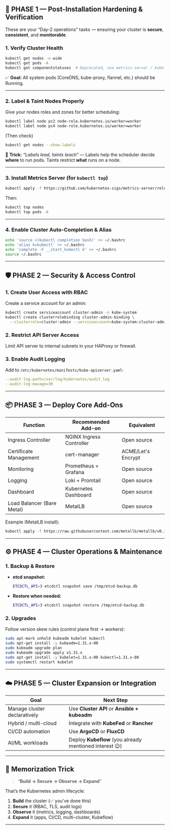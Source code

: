 ## 🧭 PHASE 1 — Post-Installation Hardening & Verification

These are your “Day-2 operations” tasks — ensuring your cluster is **secure**, **consistent**, and **monitorable**.

### 1. Verify Cluster Health

```bash
kubectl get nodes -o wide
kubectl get pods -A
kubectl get componentstatuses  # Deprecated, use metrics-server / kubelet health checks instead
```

✅ **Goal:** All system pods (CoreDNS, kube-proxy, flannel, etc.) should be Running.

---

### 2. Label & Taint Nodes Properly

Give your nodes roles and zones for better scheduling:

```bash
kubectl label node pc2 node-role.kubernetes.io/worker=worker
kubectl label node pc4 node-role.kubernetes.io/worker=worker
```

(Then check)

```bash
kubectl get nodes --show-labels
```

🧠 **Trick:** *“Labels lead, taints teach”* —
Labels help the scheduler decide **where** to run pods.
Taints restrict **what** runs on a node.

---

### 3. Install Metrics Server (for `kubectl top`)

```bash
kubectl apply -f https://github.com/kubernetes-sigs/metrics-server/releases/latest/download/components.yaml
```

Then:

```bash
kubectl top nodes
kubectl top pods -A
```

---

### 4. Enable Cluster Auto-Completion & Alias

```bash
echo 'source <(kubectl completion bash)' >> ~/.bashrc
echo 'alias k=kubectl' >> ~/.bashrc
echo 'complete -F __start_kubectl k' >> ~/.bashrc
source ~/.bashrc
```

---

## 🛡️ PHASE 2 — Security & Access Control

### 1. Create User Access with RBAC

Create a service account for an admin:

```bash
kubectl create serviceaccount cluster-admin -n kube-system
kubectl create clusterrolebinding cluster-admin-binding \
  --clusterrole=cluster-admin --serviceaccount=kube-system:cluster-admin
```

### 2. Restrict API Server Access

Limit API server to internal subnets in your HAProxy or firewall.

### 3. Enable Audit Logging

Add to `/etc/kubernetes/manifests/kube-apiserver.yaml`:

```yaml
--audit-log-path=/var/log/kubernetes/audit.log
--audit-log-maxage=30
```

---

## 📦 PHASE 3 — Deploy Core Add-Ons

| Function                   | Recommended Add-on       | Equivalent         |
| -------------------------- | ------------------------ | ------------------ |
| Ingress Controller         | NGINX Ingress Controller | Open source        |
| Certificate Management     | cert-manager             | ACME/Let's Encrypt |
| Monitoring                 | Prometheus + Grafana     | Open source        |
| Logging                    | Loki + Promtail          | Open source        |
| Dashboard                  | Kubernetes Dashboard     | Open source        |
| Load Balancer (Bare Metal) | MetalLB                  | Open source        |

Example (MetalLB install):

```bash
kubectl apply -f https://raw.githubusercontent.com/metallb/metallb/v0.14.4/config/manifests/metallb-native.yaml
```

---

## ⚙️ PHASE 4 — Cluster Operations & Maintenance

### 1. Backup & Restore

* **etcd snapshot:**

  ```bash
  ETCDCTL_API=3 etcdctl snapshot save /tmp/etcd-backup.db
  ```
* **Restore when needed:**

  ```bash
  ETCDCTL_API=3 etcdctl snapshot restore /tmp/etcd-backup.db
  ```

### 2. Upgrades

Follow version skew rules (control plane first → workers):

```bash
sudo apt-mark unhold kubeadm kubelet kubectl
sudo apt-get install -y kubeadm=1.31.x-00
sudo kubeadm upgrade plan
sudo kubeadm upgrade apply v1.31.x
sudo apt-get install -y kubelet=1.31.x-00 kubectl=1.31.x-00
sudo systemctl restart kubelet
```

---

## ☁️ PHASE 5 — Cluster Expansion or Integration

| Goal                         | Next Step                                               |
| ---------------------------- | ------------------------------------------------------- |
| Manage cluster declaratively | Use **Cluster API** or **Ansible + kubeadm**            |
| Hybrid / multi-cloud         | Integrate with **KubeFed** or **Rancher**               |
| CI/CD automation             | Use **ArgoCD** or **FluxCD**                            |
| AI/ML workloads              | Deploy **Kubeflow** (you already mentioned interest 😉) |

---

## 🧠 Memorization Trick

> “**Build → Secure → Observe → Expand**”

That’s the Kubernetes admin lifecycle:

1. **Build** the cluster (✅ you’ve done this)
2. **Secure** it (RBAC, TLS, audit logs)
3. **Observe** it (metrics, logging, dashboards)
4. **Expand** it (apps, CI/CD, multi-cluster, Kubeflow)

---

